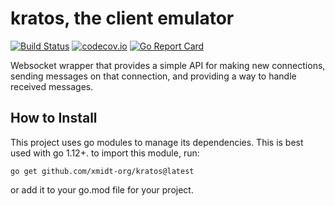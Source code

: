 # kratos, the client emulator

[![Build Status](https://travis-ci.com/xmidt-org/kratos.svg?branch=master)](https://travis-ci.com/xmidt-org/kratos)
[![codecov.io](http://codecov.io/github/xmidt-org/kratos/coverage.svg?branch=master)](http://codecov.io/github/xmidt-org/kratos?branch=master)
[![Go Report Card](https://goreportcard.com/badge/github.com/xmidt-org/kratos)](https://goreportcard.com/report/github.com/xmidt-org/kratos)

Websocket wrapper that provides a simple API for making new connections,
sending messages on that connection, and providing a way to handle received
messages.

## How to Install
This project uses go modules to manage its dependencies. This is best used with go 1.12+.  to import this module, run:
```
go get github.com/xmidt-org/kratos@latest
```
or add it to your go.mod file for your project.
